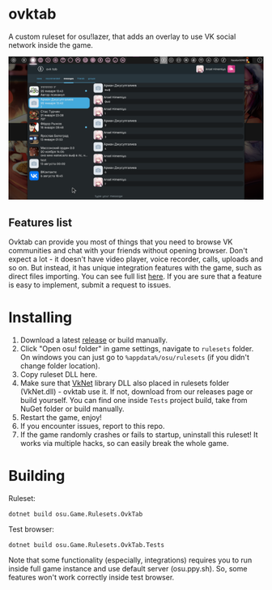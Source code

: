 # ovktab
A custom ruleset for osu!lazer, that adds an overlay to use VK social network inside the game.

![](OvkScreenshot1.png)

## Features list
Ovktab can provide you most of things that you need to browse VK communities and chat with your friends without opening browser. Don't expect a lot - it doesn't have video player, voice recorder, calls, uploads and so on. But instead, it has unique integration features with the game, such as direct files importing. You can see full list [here](https://github.com/Feodor0090/ovktab/projects/1). If you are sure that a feature is easy to implement, submit a request to issues.

# Installing
1. Download a latest [release](https://github.com/Feodor0090/ovktab/releases/) or build manually.
2. Click "Open osu! folder" in game settings, navigate to `rulesets` folder. On windows you can just go to `%appdata%/osu/rulesets` (if you didn't change folder location).
3. Copy ruleset DLL here.
4. Make sure that [VkNet](https://github.com/vknet/vk) library DLL also placed in rulesets folder (VkNet.dll) - ovktab use it. If not, download from our releases page or build yourself. You can find one inside `Tests` project build, take from NuGet folder or build manually.
5. Restart the game, enjoy!
6. If you encounter issues, report to this repo.
7. If the game randomly crashes or fails to startup, uninstall this ruleset! It works via multiple hacks, so can easily break the whole game.

# Building
Ruleset:
```
dotnet build osu.Game.Rulesets.OvkTab
```

Test browser:
```
dotnet build osu.Game.Rulesets.OvkTab.Tests
```
Note that some functionality (especially, integrations) requires you to run inside full game instance and use default server (osu.ppy.sh). So, some features won't work correctly inside test browser.
